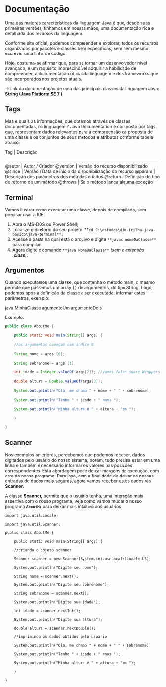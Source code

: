 # **Documentação**

Uma das maiores características da linguagem Java é que, desde suas primeiras versões, tínhamos em nossas mãos, uma documentação rica e detalhada dos recursos da linguagem.

Conforme site oficial, podemos compreender e explorar, todos os recursos organizados por pacotes e classes bem específicas, sem nem mesmo escrever uma linha de código.

Hoje, costuma-se afirmar que, para se tornar um desenvolvedor nível avançado, é um requisito imprescindível adquirir a habilidade de compreender, a documentação oficial da linguagem e dos frameworks que são incorporados nos projetos atuais.

 → link da documentação de uma das principais classes da linguagem Java: **[String (Java Platform SE 7 )](https://docs.oracle.com/javase/7/docs/api/java/lang/String.html)**

## **Tags**

Mas e quais as informações, que obtemos através de classes documentadas, na linguagem ? Java Documentation é composto por tags que, representam dados relevantes para a compreensão da proposta de uma classe e os conjuntos de seus métodos e atributos conforme tabela abaixo:

Tag	     |   Descrição
------------- --------------------------------------------------------
@autor	     |   Autor / Criador
@version     |   Versão do recurso disponibilizado
@since	     |	Versão / Data de início da disponibilização do recurso
@param	     |	Descrição dos parâmetros dos métodos criados
@return	     |	Definição do tipo de retorno de um método
@throws	     |	Se o método lança alguma exceção

## Terminal

Vamos ilustrar como executar uma classe, depois de compilada, sem precisar usar a IDE.

1. Abra o MS-DOS ou Power Shell;
2. Localize o diretório do seu projeto: **`cd C:\estudos\dio-trilha-java-basico\java-terminal**;`
3. Acesse a pasta na qual está o arquivo e digite `**javac nomeDaClasse**` para compilar.
4. Agora digite o comando:`**java NomeDaClasse**` *(sem a extensão .**class**).*

## Argumentos

Quando executamos uma classe, que contenha o método main, o mesmo permite que passemos um array `[]` de argumentos, do tipo String. Logo, podemos após a definição da classe a ser executada, informar estes parâmetros, exemplo:

java MinhaClasse agumentoUm argumentoDois

Exemplo:

```java
public class AboutMe {

	public static void main(String[] args) {
	
	//os argumentos começam com indice 0
	
	String nome = args [0];
	
	String sobrenome = args [1];
	
	int idade = Integer.valueOf(args[2]); //vamos falar sobre Wrappers
	
	double altura = Double.valueOf(args[3]);
	
	System.out.println("Ola, me chamo " + nome + " " + sobrenome);
	
	System.out.println("Tenho " + idade + " anos ");
	
	System.out.println("Minha altura é " + altura + "cm ");
	
	}

}
```

## Scanner

Nos exemplos anteriores, percebemos que podemos receber, dados digitados pelo usuário do nosso sistema, porém, tudo precisa estar em uma linha e também é necessário informar os valores nas posições correspondentes. Esta abordagem pode deixar margens de execução, com erro do nosso programa. Para isso, com a finalidade de deixar as nossas entradas de dados mais seguras, agora vamos receber estes dados via **Scanner**.

A classe **Scanner,** permite que o usuário tenha, uma interação mais assertiva com o nosso programa, veja como vamos mudar o nosso programa **`AboutMe`** para deixar mais intuitivo aos usuários:
```
import java.util.Locale;

import java.util.Scanner;

public class AboutMe {

	public static void main(String[] args) {
	
	//criando o objeto scanner
	
	Scanner scanner = new Scanner(System.in).useLocale(Locale.US);
	
	System.out.println("Digite seu nome");
	
	String nome = scanner.next();
	
	System.out.println("Digite seu sobrenome");
	
	String sobrenome = scanner.next();
	
	System.out.println("Digite sua idade");
	
	int idade = scanner.nextInt();
	
	System.out.println("Digite sua altura");
	
	double altura = scanner.nextDouble();
	
	//imprimindo os dados obtidos pelo usuario
	
	System.out.println("Ola, me chamo " + nome + " " + sobrenome);
	
	System.out.println("Tenho " + idade + " anos ");
	
	System.out.println("Minha altura é " + altura + "cm ");
	
	}

}
```